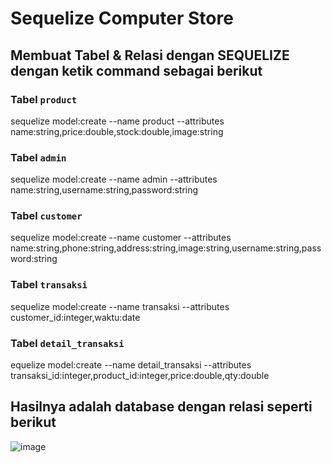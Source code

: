 # Sequelize Computer Store


## Membuat Tabel & Relasi dengan SEQUELIZE dengan ketik command sebagai berikut 
### Tabel `product`
sequelize model:create --name product --attributes name:string,price:double,stock:double,image:string

### Tabel `admin`
sequelize model:create --name admin --attributes name:string,username:string,password:string

### Tabel `customer` 
sequelize model:create --name customer --attributes name:string,phone:string,address:string,image:string,username:string,password:string

### Tabel `transaksi`
sequelize model:create --name transaksi --attributes customer_id:integer,waktu:date

### Tabel `detail_transaksi`
equelize model:create --name detail_transaksi --attributes transaksi_id:integer,product_id:integer,price:double,qty:double


## Hasilnya adalah database dengan relasi seperti berikut

![image](https://user-images.githubusercontent.com/87308406/156081931-56acf1c6-d29b-4f9d-98a2-928c3ebeb162.png)

